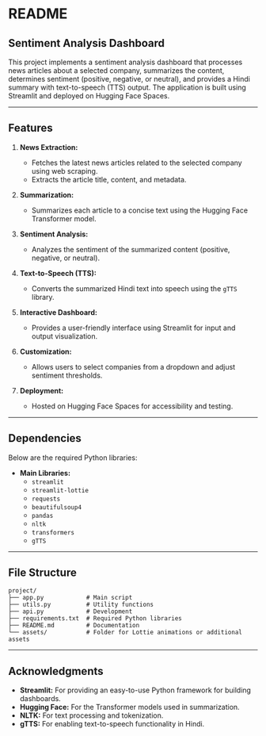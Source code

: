 # README

## Sentiment Analysis Dashboard

This project implements a sentiment analysis dashboard that processes news articles about a selected company, summarizes the content, determines sentiment (positive, negative, or neutral), and provides a Hindi summary with text-to-speech (TTS) output. The application is built using Streamlit and deployed on Hugging Face Spaces.

---

## Features

1. **News Extraction:**
   - Fetches the latest news articles related to the selected company using web scraping.
   - Extracts the article title, content, and metadata.

2. **Summarization:**
   - Summarizes each article to a concise text using the Hugging Face Transformer model.

3. **Sentiment Analysis:**
   - Analyzes the sentiment of the summarized content (positive, negative, or neutral).

4. **Text-to-Speech (TTS):**
   - Converts the summarized Hindi text into speech using the `gTTS` library.

5. **Interactive Dashboard:**
   - Provides a user-friendly interface using Streamlit for input and output visualization.

6. **Customization:**
   - Allows users to select companies from a dropdown and adjust sentiment thresholds.

7. **Deployment:**
   - Hosted on Hugging Face Spaces for accessibility and testing.

---

## Dependencies

Below are the required Python libraries:

- **Main Libraries:**
  - `streamlit`
  - `streamlit-lottie`
  - `requests`
  - `beautifulsoup4`
  - `pandas`
  - `nltk`
  - `transformers`
  - `gTTS`

---

## File Structure

```
project/
├── app.py            # Main script
├── utils.py          # Utility functions
├── api.py            # Development
├── requirements.txt  # Required Python libraries
├── README.md         # Documentation
└── assets/           # Folder for Lottie animations or additional assets
```
---

## Acknowledgments

- **Streamlit:** For providing an easy-to-use Python framework for building dashboards.
- **Hugging Face:** For the Transformer models used in summarization.
- **NLTK:** For text processing and tokenization.
- **gTTS:** For enabling text-to-speech functionality in Hindi.

